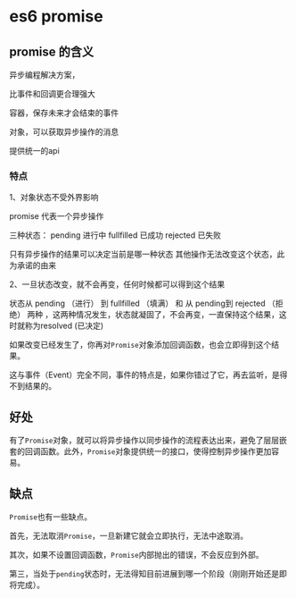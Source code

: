 # es6  promise

## promise 的含义

异步编程解决方案，

比事件和回调更合理强大

容器，保存未来才会结束的事件

对象，可以获取异步操作的消息

提供统一的api



### 特点

1、对象状态不受外界影响

promise 代表一个异步操作

三种状态： pending  进行中    fullfilled  已成功    rejected 已失败 

只有异步操作的结果可以决定当前是哪一种状态  其他操作无法改变这个状态，此为承诺的由来



2、一旦状态改变，就不会再变，任何时候都可以得到这个结果

状态从 pending （进行） 到 fullfilled （填满）  和 从 pending到 rejected  （拒绝） 两种   ，这两种情况发生，状态就凝固了，不会再变，一直保持这个结果，这时就称为resolved  (已决定)

如果改变已经发生了，你再对`Promise`对象添加回调函数，也会立即得到这个结果。

这与事件（Event）完全不同，事件的特点是，如果你错过了它，再去监听，是得不到结果的。

## 好处

有了`Promise`对象，就可以将异步操作以同步操作的流程表达出来，避免了层层嵌套的回调函数。此外，`Promise`对象提供统一的接口，使得控制异步操作更加容易。

## 缺点

`Promise`也有一些缺点。

首先，无法取消`Promise`，一旦新建它就会立即执行，无法中途取消。

其次，如果不设置回调函数，`Promise`内部抛出的错误，不会反应到外部。

第三，当处于`pending`状态时，无法得知目前进展到哪一个阶段（刚刚开始还是即将完成）。

